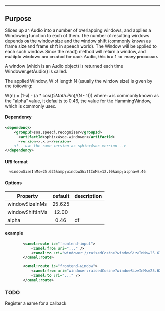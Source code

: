 ----

## Purpose

Slices up an Audio into a number of overlapping windows, and applies a Windowing function to each of them. The number of resulting windows depends on the window size and the window shift (commonly known as frame size and frame shift in speech world). The Window will be applied to each such window. Since the read() method will return a window, and multiple windows are created for each Audio, this is a 1-to-many processor.

A window (which is an Audio object) is returned each time Windower.getAudio() is called.

The applied Window, W of length N (usually the window size) is given by the following:

 W(n) = (1-a) - (a * cos((2*Math.PI*n)/(N - 1)))
where:
a is commonly known as the "alpha" value, it defaults to 0.46, the value for the HammingWindow, which is commonly used.

#### Dependency


```xml
<dependency>
    <groupId>soa.speech.recogniser</groupId>
	  <artifactId>sphinx4soc-windower</artifactId>
	  <version>x.x.x</version>
    <!-- use the same version as sphinx4soc version -->
</dependency>
```

#### URI format

```URI
  windowSizeInMs=25.625&amp;windowShiftInMs=12.00&amp;alpha=0.46
```

#### Options


| Property        | default    | description  |
| --------------- |:----------:| ------------ |
| windowSizeInMs  |  25.625    |         |
| windowShiftInMs |  12.00     |           |
| alpha           |  0.46      |          df |

#### example

```xml
		<camel:route id="frontend-input">
			<camel:from uri="..." />
			<camel:to uri="windower://raisedCosine?windowSizeInMs=25.625&amp;windowShiftInMs=12.00&amp;alpha=0.46" />
		</camel:route>

		<camel:route id="frontend-window">
			<camel:from uri="windower:raisedCosine?windowSizeInMs=25.625&amp;windowShiftInMs=12.00&amp;alpha=0.46" />
			<camel:to uri="..." />
		</camel:route>
```

### TODO

Register a name for a callback
